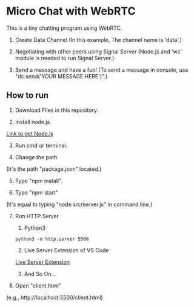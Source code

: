 #  Micro Chat with WebRTC

This is a tiny chatting program using WebRTC.

1. Create Data Channel
(In this example, The channel name is 'data'.)

2. Negotiating with other peers using Signal Server
(Node.js and 'ws' module is needed to run Signal Server.)

3. Send a message and have a fun!
(To send a message in console, use "dc.send('YOUR MESSAGE HERE')".)

## How to run

1. Download Files in this repository.

2. Install node.js.

[Link to get Node.js](https://nodejs.org/)

3. Run cmd or terminal.

4. Change the path.

(It's the path "package.json" located.)

5. Type "npm install".

6. Type "npm start"

(It's equal to typing "node src/server.js" in command line.)

7. Run HTTP Server
  
    1. Python3
    
    ```python3 -m http.server 5500```
  
    2. Live Server Extension of VS Code
     
    [Live Server Extension](https://marketplace.visualstudio.com/items?itemName=ritwickdey.LiveServer)
  
    3. And So On...

8. Open "client.html"

(e.g., http://localhost:5500/client.html)
